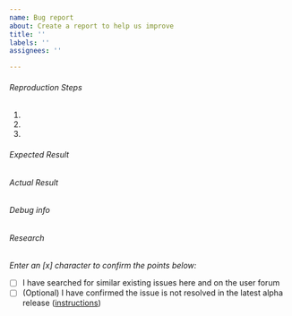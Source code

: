 ```yaml
---
name: Bug report
about: Create a report to help us improve
title: ''
labels: ''
assignees: ''

---
```


###### Reproduction Steps

1. 
2. 
3. 


###### Expected Result



###### Actual Result



###### Debug info

###### Research
*Enter an [x] character to confirm the points below:*

- [ ] I have searched for similar existing issues here and on the user forum
- [ ] (Optional) I have confirmed the issue is not resolved in the latest alpha release ([instructions](https://docs.ankidroid.org/manual.html#betaTesting))
